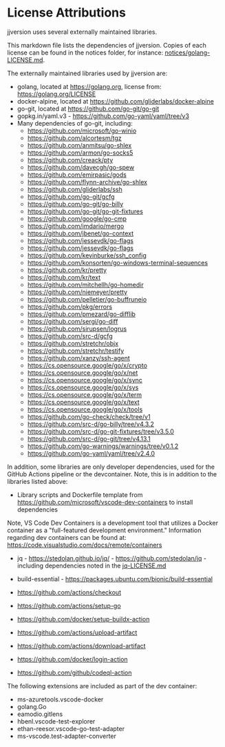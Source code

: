 # License Attributions

jjversion uses several externally maintained libraries.

This markdown file lists the dependencies of jjversion. Copies of each license can be found in the notices folder, for instance: [notices/golang-LICENSE.md](notices/golang-LICENSE.md).

The externally maintained libraries used by jjversion are:

- golang, located at https://golang.org, license from: https://golang.org/LICENSE
- docker-alpine, located at https://github.com/gliderlabs/docker-alpine
- go-git, located at https://github.com/go-git/go-git
- gopkg.in/yaml.v3 - https://github.com/go-yaml/yaml/tree/v3
- Many dependencies of go-git, including:
    - https://github.com/microsoft/go-winio
    - https://github.com/alcortesm/tgz
    - https://github.com/anmitsu/go-shlex
    - https://github.com/armon/go-socks5
    - https://github.com/creack/pty
    - https://github.com/davecgh/go-spew
    - https://github.com/emirpasic/gods
    - https://github.com/flynn-archive/go-shlex
    - https://github.com/gliderlabs/ssh
    - https://github.com/go-git/gcfg
    - https://github.com/go-git/go-billy
    - https://github.com/go-git/go-git-fixtures
    - https://github.com/google/go-cmp
    - https://github.com/imdario/mergo
    - https://github.com/jbenet/go-context
    - https://github.com/jessevdk/go-flags
    - https://github.com/jessevdk/go-flags
    - https://github.com/kevinburke/ssh_config
    - https://github.com/konsorten/go-windows-terminal-sequences
    - https://github.com/kr/pretty
    - https://github.com/kr/text
    - https://github.com/mitchellh/go-homedir
    - https://github.com/niemeyer/pretty
    - https://github.com/pelletier/go-buffruneio
    - https://github.com/pkg/errors
    - https://github.com/pmezard/go-difflib
    - https://github.com/sergi/go-diff
    - https://github.com/sirupsen/logrus
    - https://github.com/src-d/gcfg
    - https://github.com/stretchr/objx
    - https://github.com/stretchr/testify
    - https://github.com/xanzy/ssh-agent
    - https://cs.opensource.google/go/x/crypto
    - https://cs.opensource.google/go/x/net
    - https://cs.opensource.google/go/x/sync
    - https://cs.opensource.google/go/x/sys
    - https://cs.opensource.google/go/x/term
    - https://cs.opensource.google/go/x/text
    - https://cs.opensource.google/go/x/tools
    - https://github.com/go-check/check/tree/v1
    - https://github.com/src-d/go-billy/tree/v4.3.2
    - https://github.com/src-d/go-git-fixtures/tree/v3.5.0
    - https://github.com/src-d/go-git/tree/v4.13.1
    - https://github.com/go-warnings/warnings/tree/v0.1.2
    - https://github.com/go-yaml/yaml/tree/v2.4.0

In addition, some libraries are only developer dependencies, used for the GitHub Actions pipeline or the devcontainer. Note, this is in addition to the libraries listed above:

- Library scripts and Dockerfile template from https://github.com/microsoft/vscode-dev-containers to install dependencies

Note, VS Code Dev Containers is a development tool that utilizes a Docker container as a "full-featured development environment." Information regarding dev containers can be found at: https://code.visualstudio.com/docs/remote/containers

- jq - https://stedolan.github.io/jq/ - https://github.com/stedolan/jq - including dependencies noted in the [jq-LICENSE.md](notices/jq-LICENSE.md)

- build-essential - https://packages.ubuntu.com/bionic/build-essential

- https://github.com/actions/checkout
- https://github.com/actions/setup-go
- https://github.com/docker/setup-buildx-action
- https://github.com/actions/upload-artifact
- https://github.com/actions/download-artifact
- https://github.com/docker/login-action
- https://github.com/github/codeql-action

The following extensions are included as part of the dev container:

- ms-azuretools.vscode-docker
- golang.Go
- eamodio.gitlens
- hbenl.vscode-test-explorer
- ethan-reesor.vscode-go-test-adapter
- ms-vscode.test-adapter-converter
